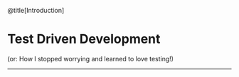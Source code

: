 @title[Introduction]

# Test Driven Development
(or: How I stopped worrying and learned to love testing!)

---

